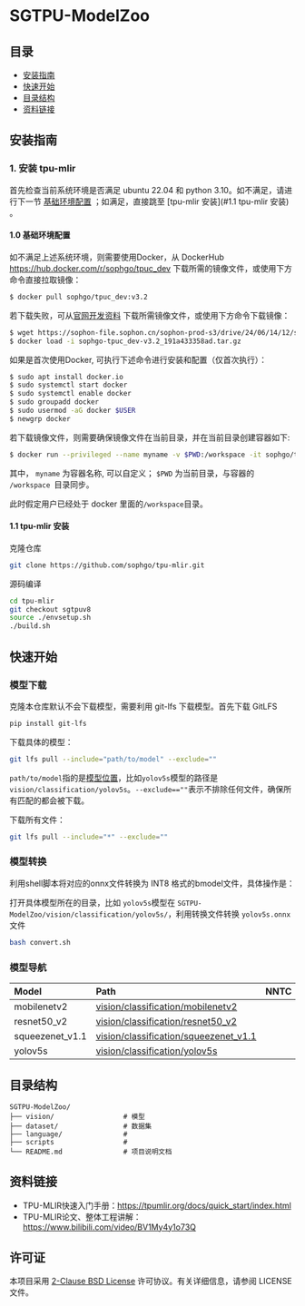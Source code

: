 # SGTPU-ModelZoo

## 目录
- [安装指南](#安装指南)
- [快速开始](#快速开始)
- [目录结构](#目录结构)
- [资料链接](#资料链接)


## 安装指南
### 1. 安装 tpu-mlir
首先检查当前系统环境是否满足 ubuntu 22.04 和 python 3.10。如不满足，请进行下一节 [基础环境配置](#10-基础环境配置) ；如满足，直接跳至 [tpu-mlir 安装](#1.1 tpu-mlir 安装) 。
#### 1.0 基础环境配置
如不满足上述系统环境，则需要使用Docker，从 DockerHub https://hub.docker.com/r/sophgo/tpuc_dev 下载所需的镜像文件，或使用下方命令直接拉取镜像：

```bash
$ docker pull sophgo/tpuc_dev:v3.2
```
若下载失败，可从[官网开发资料](https://developer.sophgo.com/site/index/material/86/all.html) 下载所需镜像文件，或使用下方命令下载镜像：
```bash
$ wget https://sophon-file.sophon.cn/sophon-prod-s3/drive/24/06/14/12/sophgo-tpuc_dev-v3.2_191a433358ad.tar.gz
$ docker load -i sophgo-tpuc_dev-v3.2_191a433358ad.tar.gz
```
如果是首次使用Docker, 可执行下述命令进行安装和配置（仅首次执行）：
```bash
$ sudo apt install docker.io
$ sudo systemctl start docker
$ sudo systemctl enable docker
$ sudo groupadd docker
$ sudo usermod -aG docker $USER
$ newgrp docker
```
若下载镜像文件，则需要确保镜像文件在当前目录，并在当前目录创建容器如下:
```bash
$ docker run --privileged --name myname -v $PWD:/workspace -it sophgo/tpuc_dev:v3.2
```
其中， ```myname``` 为容器名称, 可以自定义； ```$PWD``` 为当前目录，与容器的 ```/workspace ```目录同步。

此时假定用户已经处于 docker 里面的```/workspace```目录。

#### 1.1 tpu-mlir 安装

克隆仓库
```bash
git clone https://github.com/sophgo/tpu-mlir.git
```
源码编译
```bash
cd tpu-mlir
git checkout sgtpuv8
source ./envsetup.sh
./build.sh
```



## 快速开始

### 模型下载
克隆本仓库默认不会下载模型，需要利用 git-lfs 下载模型。首先下载 GitLFS
```bash
pip install git-lfs
```
下载具体的模型：
```bash
git lfs pull --include="path/to/model" --exclude=""
```
```path/to/model```指的是[模型位置](#模型导航)，比如```yolov5s```模型的路径是 ```vision/classification/yolov5s```。```--exclude==""```表示不排除任何文件，确保所有匹配的都会被下载。

下载所有文件：
```bash
git lfs pull --include="*" --exclude=""
```

### 模型转换

利用shell脚本将对应的onnx文件转换为 INT8 格式的bmodel文件，具体操作是：

打开具体模型所在的目录，比如 ```yolov5s```模型在 ```SGTPU-ModelZoo/vision/classification/yolov5s/```，利用转换文件转换 ```yolov5s.onnx``` 文件
```bash
bash convert.sh
```


### 模型导航
|Model                            |Path                                                                                                  |NNTC                |MLIR                |
|:-                               |:-                                                                                                    |:-                  |:-                  |
|mobilenetv2                          |[vision/classification/mobilenetv2](vision/classification/mobilenetv2)                            |                    |                    |
|resnet50_v2                          |[vision/classification/resnet50_v2](vision/classification/resnet50_v2)                            |                    |                    |
|squeezenet_v1.1             |[vision/classification/squeezenet_v1.1](vision/classification/squeezenet_v1.1)  |                    |                    |
|yolov5s                              |[vision/classification/yolov5s](vision/classification/yolov5s)                                    |                    |                    |


## 目录结构
```
SGTPU-ModelZoo/
├── vision/                 # 模型
├── dataset/                # 数据集
├── language/               #
├── scripts                 #
└── README.md               # 项目说明文档
```

## 资料链接

* TPU-MLIR快速入门手册：https://tpumlir.org/docs/quick_start/index.html
* TPU-MLIR论文、整体工程讲解：https://www.bilibili.com/video/BV1My4y1o73Q

## 许可证

本项目采用 [2-Clause BSD License](LICENSE) 许可协议。有关详细信息，请参阅 LICENSE 文件。


